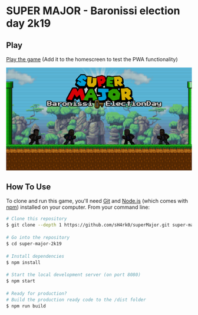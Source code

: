 # SUPER MAJOR - Baronissi election day 2k19

## Play

[Play the game](https://supermajor2k19.web.app) (Add it to the homescreen to test the PWA functionality)

![SUPER MAJOR](/src/assets/images/halloffame/bg-halloffame.jpg)

## How To Use

To clone and run this game, you'll need [Git](https://git-scm.com) and [Node.js](https://nodejs.org/en/download/) (which comes with [npm](http://npmjs.com)) installed on your computer. From your command line:

```bash
# Clone this repository
$ git clone --depth 1 https://github.com/sH4rk0/superMajor.git super-major-2k19

# Go into the repository
$ cd super-major-2k19

# Install dependencies
$ npm install

# Start the local development server (on port 8080)
$ npm start

# Ready for production?
# Build the production ready code to the /dist folder
$ npm run build
```

